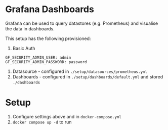 # Grafana Dashboards

Grafana can be used to query datastores (e.g. Prometheus) and visualise the data in dashboards.

This setup has the following provisioned:

1. Basic Auth
```
GF_SECURITY_ADMIN_USER: admin
GF_SECURITY_ADMIN_PASSWORD: password
```
1. Datasource - configured in `./setup/datasources/prometheus.yml`
1. Dashboards - configured in `./setup/dashboards/default.yml` and stored `./dashboards`

# Setup

1. Configure settings above and in `docker-compose.yml`
1. `docker compose up -d` to run